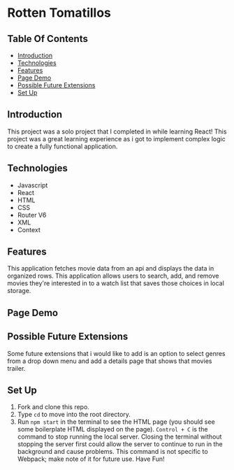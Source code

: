 # Rotten Tomatillos

## Table Of Contents

  - [Introduction](#introduction)
  - [Technologies](#technologies)
  - [Features](#features)
  - [Page Demo](#page-demo)
  - [Possible Future Extensions](#possible-future-extensions)
  - [Set Up](#set-up)

  ## Introduction

   This project was a solo project that I completed in while learning React! This project was a great learning experience as i got to implement complex logic to create a fully functional application.

  ## Technologies

  - Javascript
  - React
  - HTML
  - CSS
  - Router V6
  - XML
  - Context


  ## Features

  This application fetches movie data from an api and displays the data in organized rows.  This application allows users to search, add, and remove movies they're interested in to a watch list that saves those choices in local storage.

  ## Page Demo















  ## Possible Future Extensions

  Some future extensions that i would like to add is an option to select genres from a drop down menu and add a details page that shows that movies trailer.

  ## Set Up
  1. Fork and clone this repo.
  2. Type `cd` to move into the root directory.
  3. Run `npm start` in the terminal to see the HTML page (you should see some boilerplate HTML displayed on the page).  `Control + C` is the command to stop running the local server.  Closing the terminal without stopping the server first could allow the server to continue to run in the background and cause problems. This command is not specific to Webpack; make note of it for future use. Have Fun!


